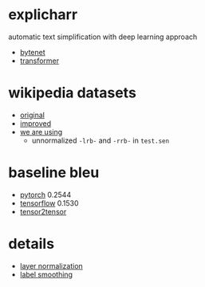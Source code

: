 # explicharr

automatic text simplification with deep learning approach

- [bytenet](https://arxiv.org/abs/1610.10099)
- [transformer](https://arxiv.org/abs/1706.03762)

# wikipedia datasets

- [original](http://www.cs.pomona.edu/~dkauchak/simplification/)
- [improved](http://ssli.ee.washington.edu/tial/projects/simplification/)
- [we are using](https://github.com/senisioi/NeuralTextSimplification)
  - unnormalized `-lrb-` and `-rrb-` in `test.sen`

# baseline bleu

- [pytorch](https://github.com/jadore801120/attention-is-all-you-need-pytorch) 0.2544
- [tensorflow](https://github.com/Kyubyong/transformer) 0.1530
- [tensor2tensor](https://github.com/tensorflow/tensor2tensor)

# details

- [layer normalization](https://arxiv.org/abs/1607.06450)
- [label smoothing](https://arxiv.org/abs/1512.00567)
